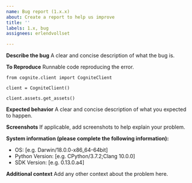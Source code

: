 ```yaml
---
name: Bug report (1.x.x)
about: Create a report to help us improve
title: ''
labels: 1.x, bug
assignees: erlendvollset

---
```


**Describe the bug**
A clear and concise description of what the bug is.

**To Reproduce**
Runnable code reproducing the error.
```
from cognite.client import CogniteClient

client = CogniteClient()

client.assets.get_assets()
```
**Expected behavior**
A clear and concise description of what you expected to happen.

**Screenshots**
If applicable, add screenshots to help explain your problem.

**System information (please complete the following information):**
 - OS: [e.g. Darwin/18.0.0-x86_64-64bit]
 - Python Version: [e.g. CPython/3.7.2;Clang 10.0.0]
 - SDK Version: [e.g. 0.13.0.a4]

**Additional context**
Add any other context about the problem here.
